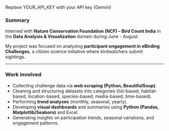 Replave YOUR_API_KEY with your API key (Gemini)

### **Summary**
Interned with **Nature Conservation Foundation (NCF) – Bird Count India** in the **Data Analysis & Visualization** domain during June - August. 

My project was focused on analyzing **participant engagement in eBirding Challenges**, a citizen science initiative where birdwatchers submit sightings.

---

### **Work involved**
* Collecting challenge data via **web scraping (Python, BeautifulSoup)**.
* Cleaning and structuring datasets into categories (list-based, habitat-based, location-based, species-based, media-based, time-based).
* Performing **trend analyses** (monthly, seasonal, yearly).
* Developing **visual dashboards** and summaries using **Python (Pandas, Matplotlib/Seaborn)** and Excel.
* Generating insights on participation trends, seasonal variations, and engagement patterns.